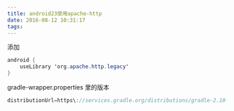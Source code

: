 ```yaml
---
title: android23使用apache-http
date: 2016-08-12 10:31:17
tags:
---
```


添加

```java
android {
    useLibrary 'org.apache.http.legacy'
}
```

gradle-wrapper.properties 里的版本

```java
distributionUrl=https\://services.gradle.org/distributions/gradle-2.10-all.zip
```